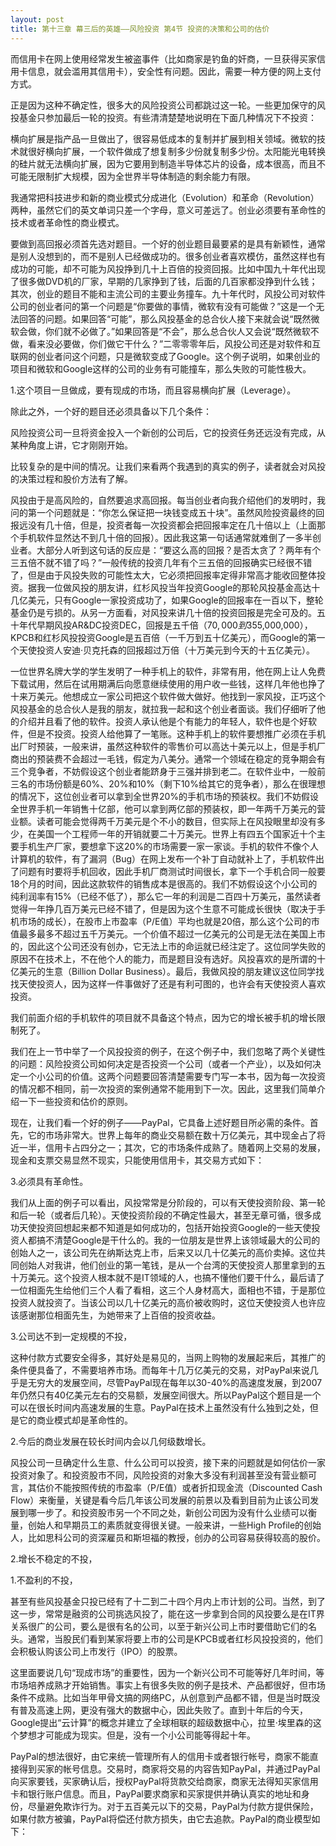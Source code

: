 ```yaml
---
layout: post
title: 第十三章 幕三后的英雄——风险投资 第4节 投资的决策和公司的估价 
---
```

而信用卡在网上使用经常发生被盗事件（比如商家是钓鱼的奸商，一旦获得买家信用卡信息，就会滥用其信用卡），安全性有问题。因此，需要一种方便的网上支付方式。

正是因为这种不确定性，很多大的风险投资公司都跳过这一轮。一些更加保守的风投基金只参加最后一轮的投资。有些清清楚楚地说明在下面几种情况下不投资：

横向扩展是指产品一旦做出了，很容易低成本的复制并扩展到相关领域。微软的技术就很好横向扩展，一个软件做成了想复制多少份就复制多少份。太阳能光电转换的硅片就无法横向扩展，因为它要用到制造半导体芯片的设备，成本很高，而且不可能无限制扩大规模，因为全世界半导体制造的剩余能力有限。

我通常把科技进步和新的商业模式分成进化（Evolution）和革命（Revolution）两种，虽然它们的英文单词只差一个字母，意义可差远了。创业必须要有革命性的技术或者革命性的商业模式。

要做到高回报必须首先选对题目。一个好的创业题目最要紧的是具有新颖性，通常是别人没想到的，而不是别人已经做成功的。很多创业者喜欢模仿，虽然这样也有成功的可能，却不可能为风投挣到几十上百倍的投资回报。比如中国九十年代出现了很多做DVD机的厂家，早期的几家挣到了钱，后面的几百家都没挣到什么钱；其次，创业的题目不能和主流公司的主要业务撞车。九十年代时，风投公司对软件公司的创业者问的第一个问题是“你要做的事情，微软有没有可能做？”这是一个无法回答的问题。如果回答“可能”，那么风投基金的总合伙人接下来就会说“既然微软会做，你们就不必做了。”如果回答是“不会”，那么总合伙人又会说“既然微软不做，看来没必要做，你们做它干什么？”二零零零年后，风投公司还是对软件和互联网的创业者问这个问题，只是微软变成了Google。这个例子说明，如果创业的项目和微软和Google这样的公司的业务有可能撞车，那么失败的可能性极大。

1.这个项目一旦做成，要有现成的市场，而且容易横向扩展（Leverage）。

除此之外，一个好的题目还必须具备以下几个条件：

风险投资公司一旦将资金投入一个新创的公司后，它的投资任务还远没有完成，从某种角度上讲，它才刚刚开始。

比较复杂的是中间的情况。让我们来看两个我遇到的真实的例子，读者就会对风投的决策过程和股价方法有了解。

风投由于是高风险的，自然要追求高回报。每当创业者向我介绍他们的发明时，我问的第一个问题就是：“你怎么保证把一块钱变成五十块”。虽然风险投资最终的回报远没有几十倍，但是，投资者每一次投资都会把回报率定在几十倍以上（上面那个手机软件显然达不到几十倍的回报）。因此我这第一句话通常就难倒了一多半创业者。大部分人听到这句话的反应是：“要这么高的回报？是否太贪了？两年有个三五倍不就不错了吗？”一般传统的投资几年有个三五倍的回报确实已经很不错了，但是由于风投失败的可能性太大，它必须把回报率定得非常高才能收回整体投资。据我一位做风投的朋友讲，红杉风投当年投资Google的那轮风投基金高达十几亿美元，只有Google一家投资成功了，如果Google的回报率在一百以下，整轮基金仍是亏损的。从另一方面看，对风投来讲几十倍的投资回报是完全可及的。五十年代早期风投AR&DC投资DEC，回报是五千倍（$70,000到$355,000,000），KPCB和红杉风投投资Google是五百倍（一千万到五十亿美元），而Google的第一个天使投资人安迪·贝克托森的回报超过万倍（十万美元到今天的十五亿美元）。

一位世界名牌大学的学生发明了一种手机上的软件，非常有用，他在网上让人免费下载试用，然后在试用期满后向愿意继续使用的用户收一些钱，这样几年他也挣了十来万美元。他想成立一家公司把这个软件做大做好。他找到一家风投，正巧这个风投基金的总合伙人是我的朋友，就拉我一起和这个创业者面谈。我们仔细听了他的介绍并且看了他的软件。投资人承认他是个有能力的年轻人，软件也是个好软件，但是不投资。投资人给他算了一笔账。这种手机上的软件要想推广必须在手机出厂时预装，一般来讲，虽然这种软件的零售价可以高达十美元以上，但是手机厂商出的预装费不会超过一毛钱，假定为八美分。通常一个领域在稳定的竞争期会有三个竞争者，不妨假设这个创业者能跻身于三强并排到老二。在软件业中，一般前三名的市场份额是60%、20%和10%（剩下10%给其它的竞争者），那么在很理想的情况下，这位创业者可以拿到全世界20%的手机市场的预装权。我们不妨假设全世界手机一年销售十亿部，他可以拿到两亿部的预装权，即一年两千万美元的营业额。读者可能会觉得两千万美元是个不小的数目，但实际上在风投眼里却没有多少，在美国一个工程师一年的开销就要二十万美元。世界上有四五个国家近十个主要手机生产厂家，要想拿下这20%的市场需要一家一家谈。手机的软件不像个人计算机的软件，有了漏洞（Bug）在网上发布一个补丁自动就补上了，手机软件出了问题有时要将手机回收，因此手机厂商测试时间很长，拿下一个手机合同一般要18个月的时间，因此这款软件的销售成本是很高的。我们不妨假设这个小公司的纯利润率有15%（已经不低了），那么它一年的利润是二百四十万美元，虽然读者觉得一年挣几百万美元已经不错了，但是因为这个生意不可能成长很快（取决于手机市场的成长），在股市上市盈率（P/E值）平均也就是20倍，那么这个公司的市值最多最多不超过五千万美元。一个价值不超过一亿美元的公司是无法在美国上市的，因此这个公司还没有创办，它无法上市的命运就已经注定了。这位同学失败的原因不在技术上，不在他个人的能力，而是题目没有选好。风投喜欢的是所谓的十亿美元的生意（Billion Dollar Business）。最后，我做风投的朋友建议这位同学找找天使投资人，因为这样一件事做好了还是有利可图的，也许会有天使投资人喜欢投资。

我们前面介绍的手机软件的项目就不具备这个特点，因为它的增长被手机的增长限制死了。

我们在上一节中举了一个风投投资的例子，在这个例子中，我们忽略了两个关键性的问题：风险投资公司如何决定是否投资一个公司（或者一个产业），以及如何决定一个小公司的价值。这两个问题要回答清楚需要专门写一本书，因为每一次投资的情况都不相同，前一次投资的案例通常不能用到下一次。因此，这里我们简单介绍一下一些投资和估价的原则。

现在，让我们看一个好的例子——PayPal，它具备上述好题目所必需的条件。首先，它的市场非常大。世界上每年的商业交易额在数十万亿美元，其中现金占了将近一半，信用卡占四分之一；其次，它的市场条件成熟了。随着网上交易的发展，现金和支票交易显然不现实，只能使用信用卡，其交易方式如下：

3.必须具有革命性。

我们从上面的例子可以看出，风投常常是分阶段的，可以有天使投资阶段、第一轮和后一轮（或者后几轮）。天使投资阶段的不确定性最大，甚至无章可循，很多成功天使投资回想起来都不知道是如何成功的，包括开始投资Google的一些天使投资人都搞不清楚Google是干什么的。我的一位朋友是世界上该领域最大的公司的创始人之一，该公司先在纳斯达克上市，后来又以几十亿美元的高价卖掉。这位共同创始人对我讲，他们创业的第一笔钱，是从一个台湾的天使投资人那里拿到的五十万美元。这个投资人根本就不是IT领域的人，也搞不懂他们要干什么，最后请了一位相面先生给他们三个人看了看相，这三个人身材高大，面相也不错，于是那位投资人就投资了。当该公司以几十亿美元的高价被收购时，这位天使投资人也许应该感谢那位相面先生，为她带来了上百倍的投资收益。

3.公司达不到一定规模的不投，

这种付款方式要安全得多，其好处是易见的，当网上购物的发展起来后，其推广的条件便具备了，不需要培养市场。而每年十几万亿美元的交易，对PayPal来说几乎是无穷大的发展空间，尽管PayPal现在每年以30-40%的高速度发展，到2007年仍然只有40亿美元左右的交易额，发展空间很大。所以PayPal这个题目是一个可以在很长时间内高速发展的生意。PayPal在技术上虽然没有什么独到之处，但是它的商业模式却是革命性的。

2.今后的商业发展在较长时间内会以几何级数增长。

风投公司一旦确定什么生意、什么公司可以投资，接下来的问题就是如何估价一家投资对象了。和投资股市不同，风险投资的对象大多没有利润甚至没有营业额可言，其估价不能按照传统的市盈率（P/E值）或者折扣现金流（Discounted Cash Flow）来衡量，关键是看今后几年该公司发展的前景以及看到目前为止该公司发展到哪一步了。和投资股市另一个不同之处，新创公司因为没有什么业绩可以衡量，创始人和早期员工的素质就变得很关键。一般来讲，一些High Profile的创始人，比如思科公司的资深雇员和斯坦福的教授，创办的公司容易获得较高的股价。

2.增长不稳定的不投，

1.不盈利的不投，

甚至有些风投基金只投已经有了十二到二十四个月内上市计划的公司。当然，到了这一步，常常是融资的公司挑选风投了，能在这一步拿到合同的风投要么是在IT界关系很广的公司，要么是很有名的公司，以至于新兴公司上市时要借助它们的名头。通常，当股民们看到某家将要上市的公司是KPCB或者红杉风投投资的，他们会积极认购该公司上市发行（IPO）的股票。

这里面要说几句“现成市场”的重要性，因为一个新兴公司不可能等好几年时间，等市场培养成熟才开始销售。事实上有很多失败的例子是技术、产品都很好，但市场条件不成熟。比如当年甲骨文搞的网络PC，从创意到产品都不错，但是当时既没有普及高速上网，更没有强大的数据中心，因此失败了。直到十年后的今天，Google提出“云计算”的概念并建立了全球相联的超级数据中心，拉里·埃里森的这个梦想才可能成为现实。但是，没有一个小公司能等得起十年。

PayPal的想法很好，由它来统一管理所有人的信用卡或者银行帐号，商家不能直接得到买家的帐号信息。交易时，商家将交易的内容告知PayPal，并通过PayPal向买家要钱，买家确认后，授权PayPal将货款交给商家，商家无法得知买家信用卡和银行账户信息。而且，PayPal要求商家和买家提供并确认真实的地址和身份，尽量避免欺诈行为。对于五百美元以下的交易，PayPal为付款方提供保险，如果付款方被骗，PayPal将偿还付款方损失，由它去追款。PayPal的商业模型如下：

